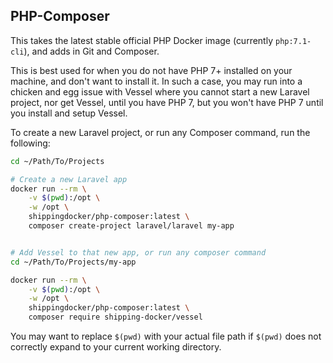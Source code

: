 ## PHP-Composer

This takes the latest stable official PHP Docker image (currently `php:7.1-cli`), and adds in Git and Composer.

This is best  used for when you do not have PHP 7+ installed on your machine, and don't want to install it. In such a case, you may run into a chicken and egg issue with Vessel where you cannot start a new Laravel project, nor get Vessel, until you have PHP 7, but you won't have PHP 7 until you install and setup Vessel.

To create a new Laravel project, or run any Composer command, run the following:

```bash
cd ~/Path/To/Projects

# Create a new Laravel app
docker run --rm \
    -v $(pwd):/opt \
    -w /opt \
    shippingdocker/php-composer:latest \
    composer create-project laravel/laravel my-app


# Add Vessel to that new app, or run any composer command
cd ~/Path/To/Projects/my-app

docker run --rm \
    -v $(pwd):/opt \
    -w /opt \
    shippingdocker/php-composer:latest \
    composer require shipping-docker/vessel
```

You may want to replace `$(pwd)` with your actual file path if `$(pwd)` does not correctly expand to your current working directory.

